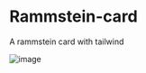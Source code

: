 # Rammstein-card
A rammstein card with tailwind

![image](https://user-images.githubusercontent.com/104536371/233509715-1a0132c8-cbfd-4d5a-9ade-014829b2f236.png)
